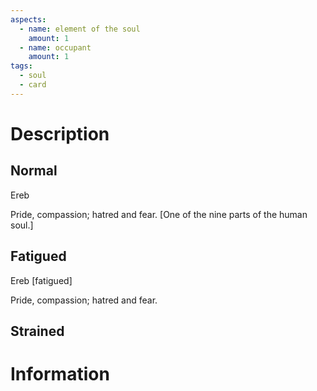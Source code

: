 ```yaml
---
aspects:
  - name: element of the soul
    amount: 1
  - name: occupant
    amount: 1
tags:
  - soul
  - card
---
```


# Description

## Normal
Ereb

Pride, compassion; hatred and fear. [One of the nine parts of the human soul.]
## Fatigued
Ereb [fatigued]

Pride, compassion; hatred and fear.
## Strained

# Information